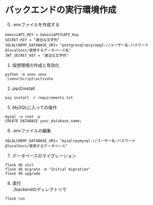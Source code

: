 # バックエンドの実行環境作成
0. .envファイルを作成する
```
GeminiAPI_KEY = GeminiAPIのAPI_Key
SECRET_KEY = "適当な文字列"
SQLALCHEMY_DATABASE_URI= "postgresql+psycopg2://ユーザー名:パスワード@localhost/使用するデータベース名"
JWT_SECRET_KEY = "適当な文字列"
```

1. 仮想環境の作成と有効化
```
python -m venv venv
.\venv\Script\activate
```
2. pipのinstall
```
pip install -r requirements.txt
```
5. MySQLに入っての操作
```
mysql -u root -p
CREATE DATABASE your_database_name;
```
6. .envファイルの編集
```
SQLALCHEMY_DATABASE_URI= "mysql+pymysql://ユーザー名:パスワード@localhost/使用するデータベース"
```
7. データベースのマイグレーション
```
flask db init
flask db migrate -m "Initial migration"
flask db upgrade
```
8. 実行  
./backendのディレクトリで
```
flask run
```